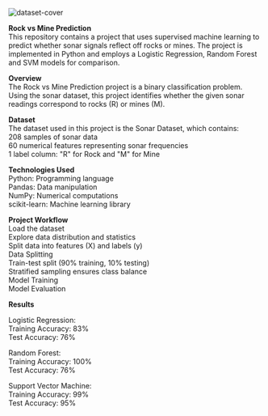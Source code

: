 
![dataset-cover](https://github.com/user-attachments/assets/3f53d6bc-aeaa-4612-8857-81b7ce23beac)

**Rock vs Mine Prediction**  
This repository contains a project that uses supervised machine learning to predict whether sonar signals reflect off rocks or mines. The project is implemented in Python and employs a Logistic Regression, Random Forest and SVM models for comparison.

**Overview**  
The Rock vs Mine Prediction project is a binary classification problem. Using the sonar dataset, this project identifies whether the given sonar readings correspond to rocks (R) or mines (M).

**Dataset**  
The dataset used in this project is the Sonar Dataset, which contains:  
208 samples of sonar data  
60 numerical features representing sonar frequencies  
1 label column: "R" for Rock and "M" for Mine  

**Technologies Used**  
Python: Programming language  
Pandas: Data manipulation  
NumPy: Numerical computations  
scikit-learn: Machine learning library  

**Project Workflow**  
Load the dataset  
Explore data distribution and statistics  
Split data into features (X) and labels (y)  
Data Splitting  
Train-test split (90% training, 10% testing)  
Stratified sampling ensures class balance  
Model Training  
Model Evaluation  


**Results**  

Logistic Regression:  
Training Accuracy: 83%  
Test Accuracy: 76%  

Random Forest:  
Training Accuracy: 100%  
Test Accuracy: 76%  

Support Vector Machine:    
Training Accuracy: 99%  
Test Accuracy: 95%  

